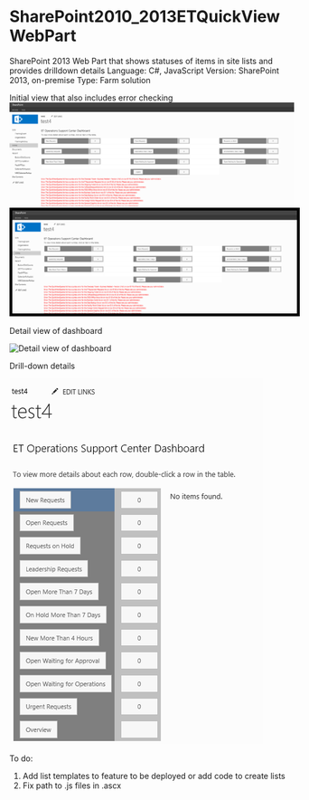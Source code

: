 # SharePoint2010_2013ETQuickViewWebPart
SharePoint 2013 Web Part that shows statuses of items in site lists and provides drilldown details
Language: C#, JavaScript
Version: SharePoint 2013, on-premise
Type: Farm solution

Initial view that also includes error checking
<kbd>
![Overview of Web Part](/ReadMeImages/ETQuickView1.PNG?raw=true "Overview of Web Part")
</kbd>
<img src="https://raw.githubusercontent.com/BeckyLash/SharePoint2010_2013ETQuickViewWebPart/master/ReadMeImages/ETQuickView1.PNG" alt="Smiley face" border="5" style="border: solid black 5px"> 


Detail view of dashboard

![Detail view of dashboard](/ReadMeImages/ETQuickView2.PNG?raw=true "Detail view of dashboard
")

Drill-down details

![Drill-down view](/ReadMeImages/ETQuickView3.PNG?raw=true "Drill-down view")

To do:
1. Add list templates to feature to be deployed or add code to create lists
2. Fix path to .js files in .ascx
